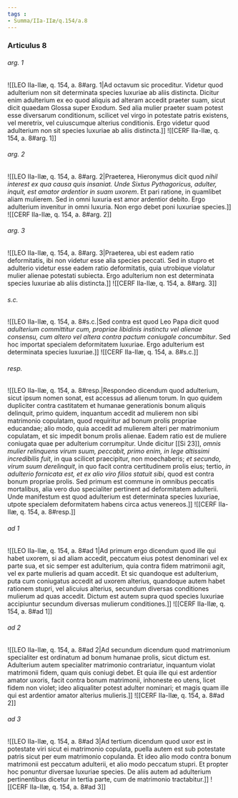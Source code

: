 ```yaml
---
tags : 
- Summa/IIa-IIæ/q.154/a.8
---
```


### Articulus 8

###### arg. 1
![[LEO IIa-IIæ, q. 154, a. 8#arg. 1|Ad octavum sic proceditur. Videtur quod adulterium non sit determinata species luxuriae ab aliis distincta. Dicitur enim adulterium ex eo quod aliquis ad alteram accedit praeter suam, sicut dicit quaedam Glossa super Exodum. Sed alia mulier praeter suam potest esse diversarum conditionum, scilicet vel virgo in potestate patris existens, vel meretrix, vel cuiuscumque alterius conditionis. Ergo videtur quod adulterium non sit species luxuriae ab aliis distincta.]]
![[CERF IIa-IIæ, q. 154, a. 8#arg. 1]]

###### arg. 2
![[LEO IIa-IIæ, q. 154, a. 8#arg. 2|Praeterea, Hieronymus dicit quod *nihil interest ex qua causa quis insaniat. Unde Sixtus Pythagoricus, adulter, inquit, est amator ardentior in suam uxorem*. Et pari ratione, in quamlibet aliam mulierem. Sed in omni luxuria est amor ardentior debito. Ergo adulterium invenitur in omni luxuria. Non ergo debet poni luxuriae species.]]
![[CERF IIa-IIæ, q. 154, a. 8#arg. 2]]

###### arg. 3
![[LEO IIa-IIæ, q. 154, a. 8#arg. 3|Praeterea, ubi est eadem ratio deformitatis, ibi non videtur esse alia species peccati. Sed in stupro et adulterio videtur esse eadem ratio deformitatis, quia utrobique violatur mulier alienae potestati subiecta. Ergo adulterium non est determinata species luxuriae ab aliis distincta.]]
![[CERF IIa-IIæ, q. 154, a. 8#arg. 3]]

###### s.c.
![[LEO IIa-IIæ, q. 154, a. 8#s.c.|Sed contra est quod Leo Papa dicit quod *adulterium committitur cum, propriae libidinis instinctu vel alienae consensu, cum altero vel altera contra pactum coniugale concumbitur*. Sed hoc importat specialem deformitatem luxuriae. Ergo adulterium est determinata species luxuriae.]]
![[CERF IIa-IIæ, q. 154, a. 8#s.c.]]

###### resp.
![[LEO IIa-IIæ, q. 154, a. 8#resp.|Respondeo dicendum quod adulterium, sicut ipsum nomen sonat, est accessus ad alienum torum. In quo quidem dupliciter contra castitatem et humanae generationis bonum aliquis delinquit, primo quidem, inquantum accedit ad mulierem non sibi matrimonio copulatam, quod requiritur ad bonum prolis propriae educandae; alio modo, quia accedit ad mulierem alteri per matrimonium copulatam, et sic impedit bonum prolis alienae. Eadem ratio est de muliere coniugata quae per adulterium corrumpitur. Unde dicitur [[Si 23]], *omnis mulier relinquens virum suum, peccabit, primo enim, in lege altissimi incredibilis fuit*, in qua scilicet praecipitur, non moechaberis; *et secundo, virum suum derelinquit*, in quo facit contra certitudinem prolis eius; tertio, *in adulterio fornicata est, et ex alio viro filios statuit sibi*, quod est contra bonum propriae prolis. Sed primum est commune in omnibus peccatis mortalibus, alia vero duo specialiter pertinent ad deformitatem adulterii. Unde manifestum est quod adulterium est determinata species luxuriae, utpote specialem deformitatem habens circa actus venereos.]]
![[CERF IIa-IIæ, q. 154, a. 8#resp.]]

###### ad 1
![[LEO IIa-IIæ, q. 154, a. 8#ad 1|Ad primum ergo dicendum quod ille qui habet uxorem, si ad aliam accedit, peccatum eius potest denominari vel ex parte sua, et sic semper est adulterium, quia contra fidem matrimonii agit, vel ex parte mulieris ad quam accedit. Et sic quandoque est adulterium, puta cum coniugatus accedit ad uxorem alterius, quandoque autem habet rationem stupri, vel alicuius alterius, secundum diversas conditiones mulierum ad quas accedit. Dictum est autem supra quod species luxuriae accipiuntur secundum diversas mulierum conditiones.]]
![[CERF IIa-IIæ, q. 154, a. 8#ad 1]]

###### ad 2
![[LEO IIa-IIæ, q. 154, a. 8#ad 2|Ad secundum dicendum quod matrimonium specialiter est ordinatum ad bonum humanae prolis, sicut dictum est. Adulterium autem specialiter matrimonio contrariatur, inquantum violat matrimonii fidem, quam quis coniugi debet. Et quia ille qui est ardentior amator uxoris, facit contra bonum matrimonii, inhoneste eo utens, licet fidem non violet; ideo aliqualiter potest adulter nominari; et magis quam ille qui est ardentior amator alterius mulieris.]]
![[CERF IIa-IIæ, q. 154, a. 8#ad 2]]

###### ad 3
![[LEO IIa-IIæ, q. 154, a. 8#ad 3|Ad tertium dicendum quod uxor est in potestate viri sicut ei matrimonio copulata, puella autem est sub potestate patris sicut per eum matrimonio copulanda. Et ideo alio modo contra bonum matrimonii est peccatum adulterii, et alio modo peccatum stupri. Et propter hoc ponuntur diversae luxuriae species. De aliis autem ad adulterium pertinentibus dicetur in tertia parte, cum de matrimonio tractabitur.]]
![[CERF IIa-IIæ, q. 154, a. 8#ad 3]]

